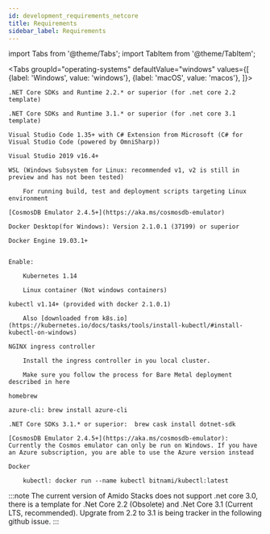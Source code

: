 ```yaml
---
id: development_requirements_netcore
title: Requirements
sidebar_label: Requirements
---
```


import Tabs from '@theme/Tabs';
import TabItem from '@theme/TabItem';

<Tabs
  groupId="operating-systems"
  defaultValue="windows"
  values={[
    {label: 'Windows', value: 'windows'},
    {label: 'macOS', value: 'macos'},
  ]}>
  <TabItem value="windows">

    .NET Core SDKs and Runtime 2.2.* or superior (for .net core 2.2 template)

    .NET Core SDKs and Runtime 3.1.* or superior (for .net core 3.1 template)

    Visual Studio Code 1.35+ with C# Extension from Microsoft (C# for Visual Studio Code (powered by OmniSharp))

    Visual Studio 2019 v16.4+

    WSL (Windows Subsystem for Linux: recommended v1, v2 is still in preview and has not been tested)

        For running build, test and deployment scripts targeting Linux environment

    [CosmosDB Emulator 2.4.5+](https://aka.ms/cosmosdb-emulator)

    Docker Desktop(for Windows): Version 2.1.0.1 (37199) or superior

    Docker Engine 19.03.1+

    
    Enable:

        Kubernetes 1.14

        Linux container (Not windows containers)

    kubectl v1.14+ (provided with docker 2.1.0.1)

        Also [downloaded from k8s.io](https://kubernetes.io/docs/tasks/tools/install-kubectl/#install-kubectl-on-windows) 

    NGINX ingress controller

        Install the ingress controller in you local cluster.

        Make sure you follow the process for Bare Metal deployment described in here

  </TabItem>

  <TabItem value="macos">

    homebrew

    azure-cli: brew install azure-cli

    .NET Core SDKs 3.1.* or superior:  brew cask install dotnet-sdk

    [CosmosDB Emulator 2.4.5+](https://aka.ms/cosmosdb-emulator): Currently the Cosmos emulator can only be run on Windows. If you have an Azure subscription, you are able to use the Azure version instead

    Docker

        kubectl: docker run --name kubectl bitnami/kubectl:latest

  </TabItem>
</Tabs>

:::note
The current version of Amido Stacks does not support .net core 3.0, there is a template for .Net Core 2.2 (Obsolete) and .Net Core 3.1 (Current LTS, recommended). Upgrate from 2.2 to 3.1 is being tracker in the following github issue.
:::